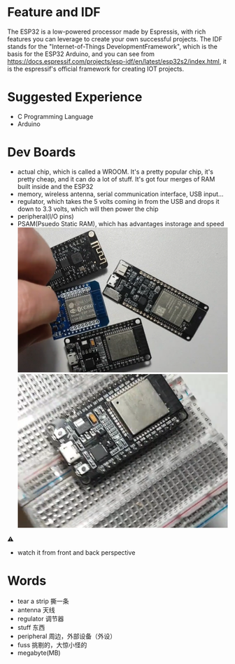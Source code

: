 # Feature and IDF
The ESP32 is a low-powered processor made by Espressis, with rich features you can leverage to create your own successful projects.
The IDF stands for the "Internet-of-Things DevelopmentFramework", which is the basis for the ESP32 Arduino, and you can see
from https://docs.espressif.com/projects/esp-idf/en/latest/esp32s2/index.html, it is the espressif's official framework for 
creating IOT projects. 


#  Suggested Experience
- C Programming Language 
- Arduino

# Dev Boards
- actual chip, which is called a WROOM. It's a pretty popular chip, it's pretty cheap, and it can do a lot of stuff.
It's got four merges of RAM built inside and the ESP32
- memory, wireless antenna, serial communication interface, USB input...
- regulator, which takes the 5 volts coming in from the USB and drops it down to 3.3 volts, which will then power the chip
- peripheral(I/O pins)
- PSAM(Psuedo Static RAM), which has advantages instorage and speed
![series of Dev Boards](https://github.com/afterCherry/Learn-ESP32/blob/main/Images/esp32.png)
![ESP32 with bread board](https://github.com/afterCherry/Learn-ESP32/blob/main/Images/ESP32%20on%20bread%20board.png)
  
⚠️  
- watch it from front and back perspective


# Words
- tear a strip 撕一条
- antenna 天线
- regulator 调节器
- stuff 东西
- peripheral 周边，外部设备（外设）
- fuss 挑剔的，大惊小怪的
- megabyte(MB)


